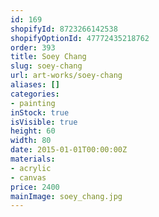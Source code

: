 ```yaml
---
id: 169
shopifyId: 8723266142538
shopifyOptionId: 47772435218762
order: 393
title: Soey Chang
slug: soey-chang
url: art-works/soey-chang
aliases: []
categories:
- painting
inStock: true
isVisible: true
height: 60
width: 80
date: 2015-01-01T00:00:00Z
materials:
- acrylic
- canvas
price: 2400
mainImage: soey_chang.jpg
---
```

